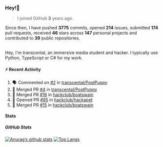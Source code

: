 ### Hey!👋
<!-- [![Banner](banner.png)](https://dillonb07.is-a.dev) -->


> I joined GitHub **3** years ago.

Since then, I have pushed **3775** commits, opened **214** issues, submitted **174** pull requests, received **46** stars across **147** personal projects and contributed to **39** public repositories.

<br>
Hey, I'm transcental, an immersive media student and hacker. I typically use Python, TypeScript or C# for my work.

<br>

#### :zap: Recent Activity

<!--START_SECTION:activity-->
1. 🗣 Commented on [#2](https://github.com/transcental/PostPuppy/pull/2#issuecomment-2638204403) in [transcental/PostPuppy](https://github.com/transcental/PostPuppy)
2. 🎉 Merged PR [#4](https://github.com/transcental/PostPuppy/pull/4) in [transcental/PostPuppy](https://github.com/transcental/PostPuppy)
3. 🎉 Merged PR [#16](https://github.com/hackclub/boatswain/pull/16) in [hackclub/boatswain](https://github.com/hackclub/boatswain)
4. 💪 Opened PR [#95](https://github.com/hackclub/hackapet/pull/95) in [hackclub/hackapet](https://github.com/hackclub/hackapet)
5. 🎉 Merged PR [#15](https://github.com/hackclub/boatswain/pull/15) in [hackclub/boatswain](https://github.com/hackclub/boatswain)
<!--END_SECTION:activity-->

#### Stats

##### GitHub Stats
[![Anurag’s github stats](https://github-readme-stats.vercel.app/api?username=transcental&show_icons=true&theme=radical)](https://github.com/transcental)
[![Top Langs](https://github-readme-stats.vercel.app/api/top-langs/?username=transcental&layout=compact&theme=radical)](https://github.com/transcental)
